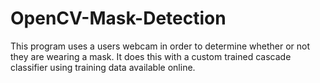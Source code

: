 # OpenCV-Mask-Detection
This program uses a users webcam in order to determine whether or not they are wearing a mask. It does this with a custom trained cascade classifier using training data available online.
